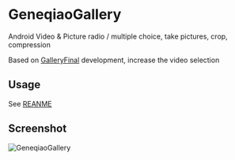 # GeneqiaoGallery
Android Video &amp; Picture radio / multiple choice, take pictures, crop, compression

Based on [GalleryFinal](https://github.com/pengjianbo/GalleryFinal)  development, increase the video selection

## Usage
See [REANME](https://github.com/pengjianbo/GalleryFinal/blob/master/README.md)

## Screenshot
![GeneqiaoGallery](http://o9sbm4il4.bkt.clouddn.com/GeneqiaoGallery2.jpg)
